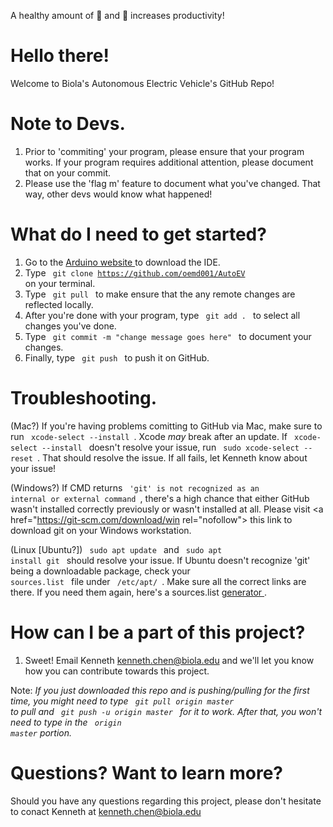 A healthy amount of 🍕 and 🥤 increases productivity!
# Hello there!
Welcome to Biola's Autonomous Electric Vehicle's GitHub Repo!

# Note to Devs.
1. Prior to 'commiting' your program, please ensure that your program works. If your program requires additional attention, please document that on your commit. 
2. Please use the 'flag m' feature to document what you've changed. That way, other devs would know what happened!

# What do I need to get started?
1. Go to the <a href="https://www.arduino.cc/en/Main/Software" rel="nofollow">Arduino website </a> to download the IDE. 
2. Type <code> git clone https://github.com/oemd001/AutoEV </code> on your terminal.
3. Type <code> git pull </code> to make ensure that the any remote changes are reflected locally. 
4. After you're done with your program, type <code> git add . </code> to select all changes you've done.
5. Type <code> git commit -m "change message goes here" </code> to document your changes. 
6. Finally, type <code> git push </code> to push it on GitHub. 

# Troubleshooting.
(Mac?)
If you're having problems comitting to GitHub via Mac, make sure to run <code> xcode-select --install </code>. Xcode <em> may </em> break after an update. 
If <code> xcode-select --install </code> doesn't resolve your issue, run <code> sudo xcode-select --reset </code>. That should resolve the issue. 
If all fails, let Kenneth know about your issue!

(Windows?)
If CMD returns <code> 'git' is not recognized as an internal or external command </code>, there's a high chance that either GitHub wasn't installed correctly previously or wasn't installed at all. Please visit <a href="https://git-scm.com/download/win rel="nofollow"> this link </a> to download git on your Windows workstation. 

(Linux [Ubuntu?])
<code> sudo apt update </code> and <code> sudo apt install git </code> should resolve your issue. If Ubuntu doesn't recognize 'git' being a downloadable package, check your <code> sources.list </code> file under <code> /etc/apt/ </code>. Make sure all the correct links are there. If you need them again, here's a sources.list <a href="https://repogen.simplylinux.ch/" rel="nofollow">generator </a>.

# How can I be a part of this project?
1. Sweet! Email Kenneth <a href="mailto:kenneth.chen@biola.edu">kenneth.chen@biola.edu</a> and we'll let you know how you can contribute towards this project. 

Note: <em> If you just downloaded this repo and is pushing/pulling for the first time, you might need to type <code> git pull origin master </code> to pull and <code> git push -u origin master </code> for it to work. After that, you won't need to type in the <code> origin master</code> portion. </em>

# Questions? Want to learn more?
Should you have any questions regarding this project, please don't hesitate to conact Kenneth at <a href="mailto:kenneth.chen@biola.edu">kenneth.chen@biola.edu</a>

